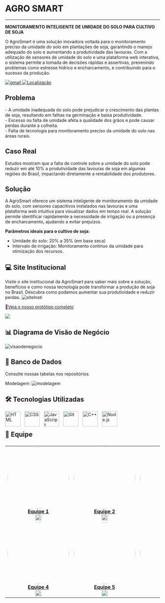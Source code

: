 # AGRO SMART

---
<b>MONITORAMENTO INTELIGENTE DE UMIDADE DO SOLO PARA CULTIVO DE SOJA</b>

<p>
O AgroSmart é uma solução inovadora voltada para o monitoramento preciso da umidade do solo em plantações de soja, garantindo o manejo adequado do solo e aumentando a produtividade das lavouras. Com a utilização de sensores de umidade do solo e uma plataforma web interativa, o sistema permite a tomada de decisões rápidas e assertivas, prevenindo problemas como estresse hídrico e encharcamento, e contribuindo para o sucesso da produção.
</p>

<p align="left">
    <a href="mailto:AgroSmart@gmail">
        <img 
            alt="gmail" 
            title="Link para enviar um email" 
            src="https://custom-icon-badges.demolab.com/badge/-AgroSmart@gmail-red?style=for-the-badge&logo=mention&logoColor=white"
        />
    </a> 
    <a href="https://www.bing.com/maps?q=São+Paulo&satid=id.sid%3Ac6cf2f6e-626c-4267-ae48-9e13ea74d2b9&FORM=KC2MAP&cp=-23.683231%7E-46.595678&lvl=10.7">
        <img 
            alt="Localização"
            title="Localização São Paulo - BR"
            src="https://custom-icon-badges.demolab.com/badge/S%C3%A3o%20Paulo-BR-green?style=for-the-badge&logo=location&logoColor=white"
        />
    </a>
</p>

## Problema
<p>
- A umidade inadequada do solo pode prejudicar o crescimento das plantas de soja, resultando em falhas na germinação e baixa produtividade. <br>
- Excesso ou falta de umidade afeta a qualidade dos grãos e pode causar perdas durante a colheita. <br>
- Falta de tecnologia para monitoramento preciso da umidade do solo nas áreas rurais.
</p>

## Caso Real
Estudos mostram que a falta de controle sobre a umidade do solo pode reduzir em até 10% a produtividade das lavouras de soja em algumas regiões do Brasil, impactando diretamente a rentabilidade dos produtores.

## Solução

<p>
A AgroSmart oferece um sistema inteligente de monitoramento da umidade do solo, com sensores capacitivos instalados nas lavouras e uma plataforma web intuitiva para visualizar dados em tempo real. A solução permite identificar rapidamente a necessidade de irrigação ou a presença de encharcamento, ajudando a evitar prejuízos.
</p>

<b>Parâmetros ideais para o cultivo de soja:</b>
- Umidade do solo: 20% a 35% (em base seca)
- Intervalo de irrigação: Monitoramento contínuo da umidade para otimização dos recursos.

## 💻 Site Institucional
Visite o site institucional da AgroSmart para saber mais sobre a solução, benefícios e como nossa tecnologia pode transformar a produção de soja no Brasil. Descubra como podemos aumentar sua produtividade e reduzir perdas. 
![siteInsti](https://github.com/user-attachments/assets/37e07f3e-fe01-4f0a-8bba-9c4b7322204d)


🔗[Veja o nosso protótipo completo](https://www.figma.com/design/prototipo-agrosmart)

<img src="public/assets/prototipo.png"/>

## 📊 Diagrama de Visão de Negócio
![visaodenegocio](https://github.com/user-attachments/assets/6cc74099-0624-4479-ab6f-0013de3777c9)



## 🧱 Banco de Dados
Consulte nossas tabelas nos repositórios.

Modelagem:
![modelagem](https://github.com/user-attachments/assets/c0400a07-4f89-40c5-b47d-414d25d767d4)


## 🛠️ Tecnologias Utilizadas

<img 
    align="left" 
    alt="HTML"
    title="HTML" 
    width="50px" 
    style="padding-right: 10px;" 
    src="https://cdn.jsdelivr.net/gh/devicons/devicon@latest/icons/html5/html5-original.svg" 
/>
<img 
    align="left" 
    alt="CSS" 
    title="CSS"
    width="50px" 
    style="padding-right: 10px;" 
    src="https://cdn.jsdelivr.net/gh/devicons/devicon@latest/icons/css3/css3-original.svg" 
/>
<img 
    align="left" 
    alt="JavaScript" 
    title="JavaScript"
    width="50px" 
    style="padding-right: 10px;" 
    src="https://cdn.jsdelivr.net/gh/devicons/devicon@latest/icons/javascript/javascript-original.svg" 
/>
<img 
    align="left" 
    alt="Git" 
    title="Git"
    width="50px" 
    style="padding-right: 10px;" 
    src="https://cdn.jsdelivr.net/gh/devicons/devicon@latest/icons/git/git-original.svg" 
/>
<img 
    align="left" 
    alt="C++" 
    title="C++"
    width="50px" 
    style="padding-right: 10px;" 
    src="https://cdn.jsdelivr.net/gh/devicons/devicon@latest/icons/cplusplus/cplusplus-original.svg" 
/>
<img 
    align="left" 
    alt="Node.js" 
    title="Node.js"
    width="50px" 
    style="padding-right: 10px;" 
    src="https://cdn.jsdelivr.net/gh/devicons/devicon@latest/icons/nodejs/nodejs-original.svg" 
/>
<br><br>

## 👥 Equipe

<table style="display: flex;">
<tr>
<td align="center">
    <a href="https://github.com/usuario1">
        <img src="public/assets/equipe1.jpg" style="border-radius: 50%;" width="200px" /><br/>
        <b>Equipe 1</b>
    </a><br />
    <a href="https://github.com/usuario1">
        <img src="https://www.svgrepo.com/show/439171/github.svg" width="20"/>
    </a>
</td>

<td align="center">
    <a href="https://github.com/usuario2">
        <img src="public/assets/equipe2.jpg" style="border-radius: 50%;" width="200px" /><br/>
        <b>Equipe 2</b>
    </a><br />
    <a href="https://github.com/usuario2">
        <img src="https://www.svgrepo.com/show/439171/github.svg" width="20"/>
    </a>
</td>

<td align="center">
    <a href="https://github.com/usuario3">
        <img src="public/assets/equipe3.jpg" style="border-radius: 50%;" width="200px" /><br/>
        <b>Equipe 3</b>
    </a><br />
    <a href="https://github.com/usuario3">
        <img src="https://www.svgrepo.com/show/439171/github.svg" width="20"/>
    </a>
</td>
</tr>

<tr>
<td align="center">
    <a href="https://github.com/usuario4">
        <img src="public/assets/equipe4.jpg" style="border-radius: 50%;" width="200px" /><br/>
        <b>Equipe 4</b>
    </a><br />
    <a href="https://github.com/usuario4">
        <img src="https://www.svgrepo.com/show/439171/github.svg" width="20"/>
    </a>
</td>

<td align="center">
    <a href="https://github.com/usuario5">
        <img src="public/assets/equipe5.jpg" style="border-radius: 50%;" width="200px" /><br/>
        <b>Equipe 5</b>
    </a><br />
    <a href="https://github.com/usuario5">
        <img src="https://www.svgrepo.com/show/439171/github.svg" width="20"/>
    </a>
</td>

<td align="center">
    <a href="https://github.com/usuario6">
        <img src="public/assets/equipe6.jpg" style="border-radius: 50%;" width="200px" /><br/>
        <b>Equipe 6</b>
    </a><br />
    <a href="https://github.com/usuario6">
        <img src="https://www.svgrepo.com/show/439171/github.svg" width="20"/>
    </a>
</td>
</tr>
</table>

